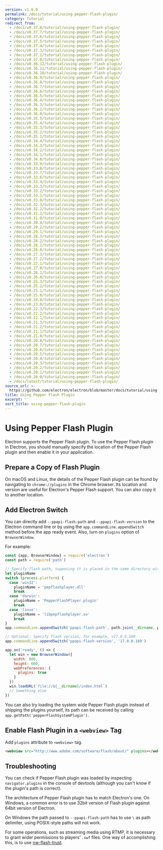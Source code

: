 ```yaml
---
version: v1.6.9
permalink: /docs/tutorial/using-pepper-flash-plugin/
category: Tutorial
redirect_from:
  - /docs/v0.37.8/tutorial/using-pepper-flash-plugin/
  - /docs/v0.37.7/tutorial/using-pepper-flash-plugin/
  - /docs/v0.37.6/tutorial/using-pepper-flash-plugin/
  - /docs/v0.37.5/tutorial/using-pepper-flash-plugin/
  - /docs/v0.37.4/tutorial/using-pepper-flash-plugin/
  - /docs/v0.37.3/tutorial/using-pepper-flash-plugin/
  - /docs/v0.37.1/tutorial/using-pepper-flash-plugin/
  - /docs/v0.37.0/tutorial/using-pepper-flash-plugin/
  - /docs/v0.36.12/tutorial/using-pepper-flash-plugin/
  - /docs/v0.36.11/tutorial/using-pepper-flash-plugin/
  - /docs/v0.36.10/tutorial/using-pepper-flash-plugin/
  - /docs/v0.36.9/tutorial/using-pepper-flash-plugin/
  - /docs/v0.36.8/tutorial/using-pepper-flash-plugin/
  - /docs/v0.36.7/tutorial/using-pepper-flash-plugin/
  - /docs/v0.36.6/tutorial/using-pepper-flash-plugin/
  - /docs/v0.36.5/tutorial/using-pepper-flash-plugin/
  - /docs/v0.36.4/tutorial/using-pepper-flash-plugin/
  - /docs/v0.36.3/tutorial/using-pepper-flash-plugin/
  - /docs/v0.36.2/tutorial/using-pepper-flash-plugin/
  - /docs/v0.36.0/tutorial/using-pepper-flash-plugin/
  - /docs/v0.35.5/tutorial/using-pepper-flash-plugin/
  - /docs/v0.35.4/tutorial/using-pepper-flash-plugin/
  - /docs/v0.35.3/tutorial/using-pepper-flash-plugin/
  - /docs/v0.35.2/tutorial/using-pepper-flash-plugin/
  - /docs/v0.35.1/tutorial/using-pepper-flash-plugin/
  - /docs/v0.34.4/tutorial/using-pepper-flash-plugin/
  - /docs/v0.34.3/tutorial/using-pepper-flash-plugin/
  - /docs/v0.34.2/tutorial/using-pepper-flash-plugin/
  - /docs/v0.34.1/tutorial/using-pepper-flash-plugin/
  - /docs/v0.34.0/tutorial/using-pepper-flash-plugin/
  - /docs/v0.33.9/tutorial/using-pepper-flash-plugin/
  - /docs/v0.33.8/tutorial/using-pepper-flash-plugin/
  - /docs/v0.33.7/tutorial/using-pepper-flash-plugin/
  - /docs/v0.33.6/tutorial/using-pepper-flash-plugin/
  - /docs/v0.33.4/tutorial/using-pepper-flash-plugin/
  - /docs/v0.33.3/tutorial/using-pepper-flash-plugin/
  - /docs/v0.33.2/tutorial/using-pepper-flash-plugin/
  - /docs/v0.33.1/tutorial/using-pepper-flash-plugin/
  - /docs/v0.33.0/tutorial/using-pepper-flash-plugin/
  - /docs/v0.32.3/tutorial/using-pepper-flash-plugin/
  - /docs/v0.32.2/tutorial/using-pepper-flash-plugin/
  - /docs/v0.31.2/tutorial/using-pepper-flash-plugin/
  - /docs/v0.31.0/tutorial/using-pepper-flash-plugin/
  - /docs/v0.30.4/tutorial/using-pepper-flash-plugin/
  - /docs/v0.29.2/tutorial/using-pepper-flash-plugin/
  - /docs/v0.29.1/tutorial/using-pepper-flash-plugin/
  - /docs/v0.28.3/tutorial/using-pepper-flash-plugin/
  - /docs/v0.28.2/tutorial/using-pepper-flash-plugin/
  - /docs/v0.28.1/tutorial/using-pepper-flash-plugin/
  - /docs/v0.28.0/tutorial/using-pepper-flash-plugin/
  - /docs/v0.27.3/tutorial/using-pepper-flash-plugin/
  - /docs/v0.27.2/tutorial/using-pepper-flash-plugin/
  - /docs/v0.27.1/tutorial/using-pepper-flash-plugin/
  - /docs/v0.27.0/tutorial/using-pepper-flash-plugin/
  - /docs/v0.26.1/tutorial/using-pepper-flash-plugin/
  - /docs/v0.26.0/tutorial/using-pepper-flash-plugin/
  - /docs/v0.25.3/tutorial/using-pepper-flash-plugin/
  - /docs/v0.25.2/tutorial/using-pepper-flash-plugin/
  - /docs/v0.25.1/tutorial/using-pepper-flash-plugin/
  - /docs/v0.25.0/tutorial/using-pepper-flash-plugin/
  - /docs/v0.24.0/tutorial/using-pepper-flash-plugin/
  - /docs/v0.23.0/tutorial/using-pepper-flash-plugin/
  - /docs/v0.22.3/tutorial/using-pepper-flash-plugin/
  - /docs/v0.22.2/tutorial/using-pepper-flash-plugin/
  - /docs/v0.22.1/tutorial/using-pepper-flash-plugin/
  - /docs/v0.21.3/tutorial/using-pepper-flash-plugin/
  - /docs/v0.21.2/tutorial/using-pepper-flash-plugin/
  - /docs/v0.21.1/tutorial/using-pepper-flash-plugin/
  - /docs/v0.21.0/tutorial/using-pepper-flash-plugin/
  - /docs/v0.20.8/tutorial/using-pepper-flash-plugin/
  - /docs/v0.20.7/tutorial/using-pepper-flash-plugin/
  - /docs/v0.20.6/tutorial/using-pepper-flash-plugin/
  - /docs/v0.20.5/tutorial/using-pepper-flash-plugin/
  - /docs/v0.20.4/tutorial/using-pepper-flash-plugin/
  - /docs/v0.20.3/tutorial/using-pepper-flash-plugin/
  - /docs/v0.20.2/tutorial/using-pepper-flash-plugin/
  - /docs/v0.20.1/tutorial/using-pepper-flash-plugin/
  - /docs/v0.20.0/tutorial/using-pepper-flash-plugin/
  - /docs/latest/tutorial/using-pepper-flash-plugin/
source_url: >-
  https://github.com/electron/electron/blob/master/docs/tutorial/using-pepper-flash-plugin.md
title: Using Pepper Flash Plugin
excerpt: ''
sort_title: using-pepper-flash-plugin
---
```




<!--


                                      ::::
                                    :o+//+o:
                                    +o    oo-
                                    :o+//oo/+o/
                                      -::-   -oo:
                                               /s/
                      -::::::::-                :s/  :::--
                  :+oo+////////+:        -:/+oo/ :s:-///++oo+:
                /o+:                -/+oo+/:-     +o-      -:+o:
               /s:              -:+o+/:           -o+         :s/
              -s/            -/oo/:                /s-         +s-
              -s/         -/oo/-                   -s/         /s-
               oo       :+o/-                       oo         oo
               -s/    :oo/                          /s-       /s-
                :s/ :oo:              -::-          /s-      /s:
                  -+o/               /ssss/         :s:    -+o-
                 :o+--               /ssss/         :s:   :o+-
                :s/  +o:              -::-          /s-   --
               -s/    :+o/-                         /s-
               oo       -+o+-                       oo
              -s/         -/oo/-                   -s/
             -+soo+:         -/oo/:                /s-      /oooo+-
             o+   :s:           -:+o+/:-          -o+      /s:  -oo
             oo:--/s:       ::      -:+oo+/:-     -/-      /s/--:o+
              :+++/-        :s:          -:/+ooo++//////++oo//+o+:
                             /s:                --::::::--
                              /s/              /s-
                               :oo:          :oo:
                                 /oo/-    -/oo/
                                   -/+oooo+/-





                   _______  _______  _______  _______  __
                  |       ||       ||       ||       ||  |
                  |  _____||_     _||   _   ||    _  ||  |
                  | |_____   |   |  |  | |  ||   |_| ||  |
                  |_____  |  |   |  |  |_|  ||    ___||__|
                   _____| |  |   |  |       ||   |     __
                  |_______|  |___|  |_______||___|    |__|


    This file is generated automatically, so it should not be edited.

    To make changes, head over to the electron/electron repository:

    https://github.com/electron/electron/blob/master/docs/tutorial/using-pepper-flash-plugin.md

    Thanks!

-->
# Using Pepper Flash Plugin

Electron supports the Pepper Flash plugin. To use the Pepper Flash plugin in Electron, you should manually specify the location of the Pepper Flash plugin and then enable it in your application.

## Prepare a Copy of Flash Plugin

On macOS and Linux, the details of the Pepper Flash plugin can be found by navigating to `chrome://plugins` in the Chrome browser. Its location and version are useful for Electron's Pepper Flash support. You can also copy it to another location.

## Add Electron Switch

You can directly add `--ppapi-flash-path` and `--ppapi-flash-version` to the Electron command line or by using the `app.commandLine.appendSwitch` method before the app ready event. Also, turn on `plugins` option of `BrowserWindow`.

For example:

```javascript
const {app, BrowserWindow} = require('electron')
const path = require('path')

// Specify flash path, supposing it is placed in the same directory with main.js.
let pluginName
switch (process.platform) {
  case 'win32':
    pluginName = 'pepflashplayer.dll'
    break
  case 'darwin':
    pluginName = 'PepperFlashPlayer.plugin'
    break
  case 'linux':
    pluginName = 'libpepflashplayer.so'
    break
}
app.commandLine.appendSwitch('ppapi-flash-path', path.join(__dirname, pluginName))

// Optional: Specify flash version, for example, v17.0.0.169
app.commandLine.appendSwitch('ppapi-flash-version', '17.0.0.169')

app.on('ready', () => {
  let win = new BrowserWindow({
    width: 800,
    height: 600,
    webPreferences: {
      plugins: true
    }
  })
  win.loadURL(`file://${__dirname}/index.html`)
  // Something else
})
```

You can also try loading the system wide Pepper Flash plugin instead of shipping the plugins yourself, its path can be received by calling `app.getPath('pepperFlashSystemPlugin')`.

## Enable Flash Plugin in a `<webview>` Tag

Add `plugins` attribute to `<webview>` tag.

```html
<webview src="http://www.adobe.com/software/flash/about/" plugins></webview>
```

## Troubleshooting

You can check if Pepper Flash plugin was loaded by inspecting `navigator.plugins` in the console of devtools (although you can't know if the plugin's path is correct).

The architecture of Pepper Flash plugin has to match Electron's one. On Windows, a common error is to use 32bit version of Flash plugin against 64bit version of Electron.

On Windows the path passed to `--ppapi-flash-path` has to use `\` as path delimiter, using POSIX-style paths will not work.

For some operations, such as streaming media using RTMP, it is necessary to grant wider permissions to players’ `.swf` files. One way of accomplishing this, is to use [nw-flash-trust](https://github.com/szwacz/nw-flash-trust).
